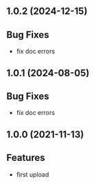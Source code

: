 ## 1.0.2 (2024-12-15)

## Bug Fixes

- fix doc errors

## 1.0.1 (2024-08-05)

## Bug Fixes

- fix doc errors

## 1.0.0 (2021-11-13)

## Features

- first upload
